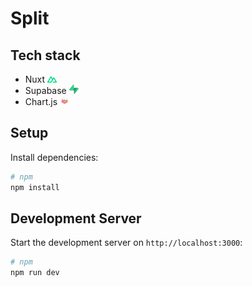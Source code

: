 # Split

## Tech stack

- Nuxt ![nuxt icon](./public/nuxt-logo-1CCC5F38FD-seeklogo.com.png)
- Supabase ![supabase icon](./public/supabase-logo-DCC676FFE2-seeklogo.com.png)
- Chart.js ![chartjs icon](./public/idzj34qGQm.png)

## Setup

Install dependencies:

```bash
# npm
npm install

```

## Development Server

Start the development server on `http://localhost:3000`:

```bash
# npm
npm run dev

```
